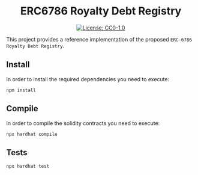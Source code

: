 <div align="center">

# ERC6786 Royalty Debt Registry

[![License: CC0-1.0](https://img.shields.io/badge/License-CC0-yellow.svg)](https://creativecommons.org/publicdomain/zero/1.0/)

</div>

This project provides a reference implementation of the proposed `ERC-6786 Royalty Debt Registry`.

## Install

In order to install the required dependencies you need to execute:
```shell
npm install
```

## Compile

In order to compile the solidity contracts you need to execute:
```shell
npx hardhat compile
```

## Tests

```shell
npx hardhat test
```